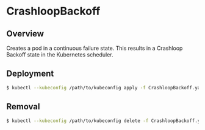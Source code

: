 
CrashloopBackoff
================

Overview
--------

Creates a pod in a continuous failure state.  This results in a Crashloop 
Backoff state in the Kubernetes scheduler.

Deployment
----------

```bash
$ kubectl --kubeconfig /path/to/kubeconfig apply -f CrashloopBackoff.yaml
```

Removal
-------

```bash
$ kubectl --kubeconfig /path/to/kubeconfig delete -f CrashloopBackoff.yaml
```

